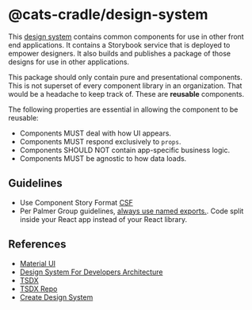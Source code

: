 # @cats-cradle/design-system

This
[design system](https://storybook.js.org/tutorials/design-systems-for-developers/)
contains common components for use in other front end applications. It contains
a Storybook service that is deployed to empower designers. It also builds and
publishes a package of those designs for use in other applications.

This package should only contain pure and presentational components. This is not
superset of every component library in an organization. That would be a headache
to keep track of. These are **reusable** components.

The following properties are essential in allowing the component to be reusable:

- Components MUST deal with how UI appears.
- Components MUST respond exclusively to `props`.
- Components SHOULD NOT contain app-specific business logic.
- Components MUST be agnostic to how data loads.

## Guidelines

- Use Component Story Format [CSF](https://storybook.js.org/docs/react/api/csf)
- Per Palmer Group guidelines,
  [always use named exports.](https://github.com/palmerhq/typescript#exports).
  Code split inside your React app instead of your React library.

## References

- [Material UI](https://mui.com/material-ui/)
- [Design System For Developers Architecture](https://storybook.js.org/tutorials/design-systems-for-developers/react/en/architecture/)
- [TSDX](https://tsdx.io/)
- [TSDX Repo](https://github.com/jaredpalmer/tsdx#optimization)
- [Create Design System](https://www.youtube.com/watch?v=qSkHRVLcj6U)
